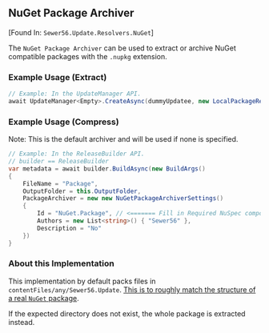 ## NuGet Package Archiver

[Found In: `Sewer56.Update.Resolvers.NuGet`]  

The `NuGet Package Archiver` can be used to extract or archive NuGet compatible packages with the `.nupkg` extension.

### Example Usage (Extract)

```csharp
// Example: In the UpdateManager API.
await UpdateManager<Empty>.CreateAsync(dummyUpdatee, new LocalPackageResolver(this.OutputFolder), new NuGetPackageExtractor());
```

### Example Usage (Compress)

Note: This is the default archiver and will be used if none is specified.

```csharp
// Example: In the ReleaseBuilder API.
// builder == ReleaseBuilder
var metadata = await builder.BuildAsync(new BuildArgs()
{
    FileName = "Package",
    OutputFolder = this.OutputFolder,
    PackageArchiver = new new NuGetPackageArchiverSettings()
    {
        Id = "NuGet.Package", // <======= Fill in Required NuSpec components
        Authors = new List<string>() { "Sewer56" },
        Description = "No"
    })
}
```

### About this Implementation

This implementation by default packs files in `contentFiles/any/Sewer56.Update`. 
[This is to roughly match the structure of a real `NuGet` package](https://docs.microsoft.com/en-us/nuget/reference/nuspec#using-the-contentfiles-element-for-content-files).

If the expected directory does not exist, the whole package is extracted instead.